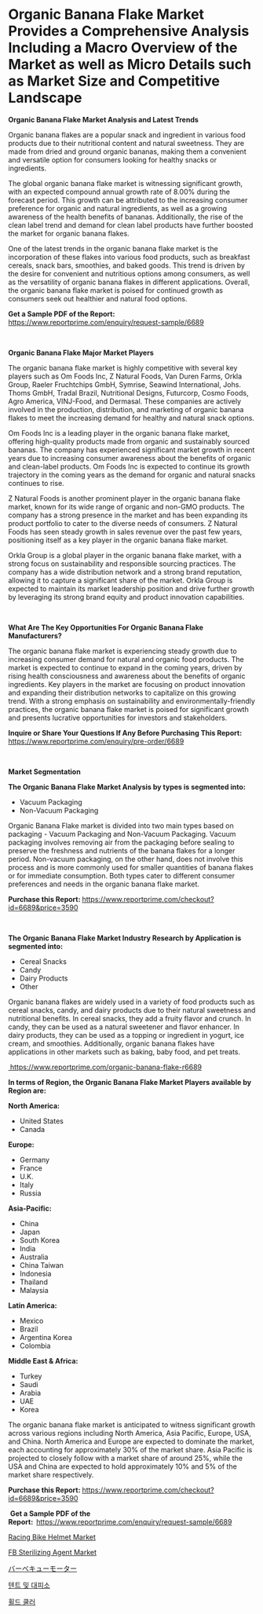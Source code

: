 <p><h1>Organic Banana Flake Market Provides a Comprehensive Analysis Including a Macro Overview of the Market as well as Micro Details such as Market Size and Competitive Landscape</h1></p><p><strong>Organic Banana Flake Market Analysis and Latest Trends</strong></p>
<p><p>Organic banana flakes are a popular snack and ingredient in various food products due to their nutritional content and natural sweetness. They are made from dried and ground organic bananas, making them a convenient and versatile option for consumers looking for healthy snacks or ingredients.</p><p>The global organic banana flake market is witnessing significant growth, with an expected compound annual growth rate of 8.00% during the forecast period. This growth can be attributed to the increasing consumer preference for organic and natural ingredients, as well as a growing awareness of the health benefits of bananas. Additionally, the rise of the clean label trend and demand for clean label products have further boosted the market for organic banana flakes.</p><p>One of the latest trends in the organic banana flake market is the incorporation of these flakes into various food products, such as breakfast cereals, snack bars, smoothies, and baked goods. This trend is driven by the desire for convenient and nutritious options among consumers, as well as the versatility of organic banana flakes in different applications. Overall, the organic banana flake market is poised for continued growth as consumers seek out healthier and natural food options.</p></p>
<p><strong>Get a Sample PDF of the Report:&nbsp;</strong> <a href="https://www.reportprime.com/enquiry/request-sample/6689">https://www.reportprime.com/enquiry/request-sample/6689</a></p>
<p>&nbsp;</p>
<p><strong>Organic Banana Flake Major Market Players</strong></p>
<p><p>The organic banana flake market is highly competitive with several key players such as Om Foods Inc, Z Natural Foods, Van Duren Farms, Orkla Group, Raeler Fruchtchips GmbH, Symrise, Seawind International, Johs. Thoms GmbH, Tradal Brazil, Nutritional Designs, Futurcorp, Cosmo Foods, Agro America, VINJ-Food, and Dermasal. These companies are actively involved in the production, distribution, and marketing of organic banana flakes to meet the increasing demand for healthy and natural snack options.</p><p>Om Foods Inc is a leading player in the organic banana flake market, offering high-quality products made from organic and sustainably sourced bananas. The company has experienced significant market growth in recent years due to increasing consumer awareness about the benefits of organic and clean-label products. Om Foods Inc is expected to continue its growth trajectory in the coming years as the demand for organic and natural snacks continues to rise.</p><p>Z Natural Foods is another prominent player in the organic banana flake market, known for its wide range of organic and non-GMO products. The company has a strong presence in the market and has been expanding its product portfolio to cater to the diverse needs of consumers. Z Natural Foods has seen steady growth in sales revenue over the past few years, positioning itself as a key player in the organic banana flake market.</p><p>Orkla Group is a global player in the organic banana flake market, with a strong focus on sustainability and responsible sourcing practices. The company has a wide distribution network and a strong brand reputation, allowing it to capture a significant share of the market. Orkla Group is expected to maintain its market leadership position and drive further growth by leveraging its strong brand equity and product innovation capabilities.</p></p>
<p>&nbsp;</p>
<p><strong>What Are The Key Opportunities For Organic Banana Flake Manufacturers?</strong></p>
<p><p>The organic banana flake market is experiencing steady growth due to increasing consumer demand for natural and organic food products. The market is expected to continue to expand in the coming years, driven by rising health consciousness and awareness about the benefits of organic ingredients. Key players in the market are focusing on product innovation and expanding their distribution networks to capitalize on this growing trend. With a strong emphasis on sustainability and environmentally-friendly practices, the organic banana flake market is poised for significant growth and presents lucrative opportunities for investors and stakeholders.</p></p>
<p><strong>Inquire or Share Your Questions If Any Before Purchasing This Report:</strong> <a href="https://www.reportprime.com/enquiry/pre-order/6689">https://www.reportprime.com/enquiry/pre-order/6689</a></p>
<p>&nbsp;</p>
<p><strong>Market Segmentation</strong></p>
<p><strong>The Organic Banana Flake Market Analysis by types is segmented into:</strong></p>
<p><ul><li>Vacuum Packaging</li><li>Non-Vacuum Packaging</li></ul></p>
<p><p>Organic Banana Flake market is divided into two main types based on packaging - Vacuum Packaging and Non-Vacuum Packaging. Vacuum packaging involves removing air from the packaging before sealing to preserve the freshness and nutrients of the banana flakes for a longer period. Non-vacuum packaging, on the other hand, does not involve this process and is more commonly used for smaller quantities of banana flakes or for immediate consumption. Both types cater to different consumer preferences and needs in the organic banana flake market.</p></p>
<p><strong>Purchase this Report:&nbsp;</strong><a href="https://www.reportprime.com/checkout?id=6689&price=3590">https://www.reportprime.com/checkout?id=6689&price=3590</a></p>
<p>&nbsp;</p>
<p><strong>The Organic Banana Flake Market Industry Research by Application is segmented into:</strong></p>
<p><ul><li>Cereal Snacks</li><li>Candy</li><li>Dairy Products</li><li>Other</li></ul></p>
<p><p>Organic banana flakes are widely used in a variety of food products such as cereal snacks, candy, and dairy products due to their natural sweetness and nutritional benefits. In cereal snacks, they add a fruity flavor and crunch. In candy, they can be used as a natural sweetener and flavor enhancer. In dairy products, they can be used as a topping or ingredient in yogurt, ice cream, and smoothies. Additionally, organic banana flakes have applications in other markets such as baking, baby food, and pet treats.</p></p>
<p><a href="https://www.reportprime.com/organic-banana-flake-r6689">&nbsp;https://www.reportprime.com/organic-banana-flake-r6689</a></p>
<p><strong>In terms of Region, the Organic Banana Flake Market Players available by Region are:</strong></p>
<p>
    <p> <strong> North America: </strong>
        <ul>
            <li>United States</li>
            <li>Canada</li>
        </ul>
        </p> 
    <p> <strong> Europe: </strong>
        <ul>
            <li>Germany</li>
            <li>France</li>
            <li>U.K.</li>
            <li>Italy</li>
            <li>Russia</li>
        </ul>
        </p> 
    <p> <strong> Asia-Pacific: </strong>
        <ul>
            <li>China</li>
            <li>Japan</li>
            <li>South Korea</li>
            <li>India</li>
            <li>Australia</li>
            <li>China Taiwan</li>
            <li>Indonesia</li>
            <li>Thailand</li>
            <li>Malaysia</li>
        </ul>
        </p> 
    <p> <strong> Latin America: </strong>
        <ul>
            <li>Mexico</li>
            <li>Brazil</li>
            <li>Argentina Korea</li>
            <li>Colombia</li>
        </ul>
        </p> 
    <p> <strong> Middle East & Africa: </strong>
        <ul>
            <li>Turkey</li>
            <li>Saudi</li>
            <li>Arabia</li>
            <li>UAE</li>
            <li>Korea</li>
        </ul>
    </p>
    </p>
<p><p>The organic banana flake market is anticipated to witness significant growth across various regions including North America, Asia Pacific, Europe, USA, and China. North America and Europe are expected to dominate the market, each accounting for approximately 30% of the market share. Asia Pacific is projected to closely follow with a market share of around 25%, while the USA and China are expected to hold approximately 10% and 5% of the market share respectively.</p></p>
<p><strong>Purchase this Report: </strong><a href="https://www.reportprime.com/checkout?id=6689&price=3590">https://www.reportprime.com/checkout?id=6689&price=3590</a></p>
<p>&nbsp;<strong>Get a Sample PDF of the Report:&nbsp;&nbsp;</strong><a href="https://www.reportprime.com/enquiry/request-sample/6689">https://www.reportprime.com/enquiry/request-sample/6689</a></p>
<p><strong></strong></p>
<p><p><a href="https://issuu.com/reportprime-2/docs/racing-bike-helmet-market-size-2030.pptx">Racing Bike Helmet Market</a></p><p><a href="https://github.com/MyrticeDare2023/Market-Research-Report-List-1/blob/main/fb-sterilizing-agent-market.md">FB Sterilizing Agent Market</a></p><p><a href="https://github.com/vtbvgl20191192/Market-Research-Report-List-2/blob/main/252016975434.md">バーベキューモーター</a></p><p><a href="https://github.com/joannescott9078/Market-Research-Report-List-1/blob/main/934634871720.md">텐트 및 대피소</a></p><p><a href="https://github.com/TrevorKruvalis5678/Market-Research-Report-List-1/blob/main/325298571719.md">휠드 쿨러</a></p></p>